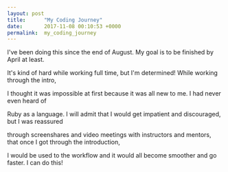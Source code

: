 ```yaml
---
layout: post
title:      "My Coding Journey"
date:       2017-11-08 00:10:53 +0000
permalink:  my_coding_journey
---
```



I've been doing this since the end of August.  My goal is to be finished by April at least.

It's kind of hard while working full time, but I'm determined! While working through the intro, 

I thought it was impossible at first because it was all new to me.  I had never even heard of 

Ruby as a language.  I will admit that I would get impatient and discouraged, but I was reassured

through screenshares and video meetings with instructors and mentors, that once I got through the introduction,

I would be used to the workflow and it would all become smoother and go faster.  I can do this!
